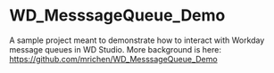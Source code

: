 # WD_MesssageQueue_Demo
A sample project meant to demonstrate how to interact with Workday message queues in WD Studio. More background is here: https://github.com/mrichen/WD_MesssageQueue_Demo
